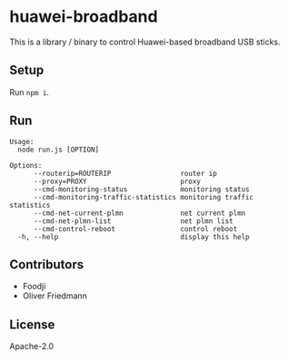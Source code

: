 # huawei-broadband

This is a library / binary to control Huawei-based broadband USB sticks.


## Setup

Run `npm i`.


## Run

```
Usage:
  node run.js [OPTION]

Options:
      --routerip=ROUTERIP                 router ip
      --proxy=PROXY                       proxy
      --cmd-monitoring-status             monitoring status
      --cmd-monitoring-traffic-statistics monitoring traffic statistics
      --cmd-net-current-plmn              net current plmn
      --cmd-net-plmn-list                 net plmn list
      --cmd-control-reboot                control reboot
  -h, --help                              display this help
```


## Contributors

- Foodji
- Oliver Friedmann


## License

Apache-2.0


